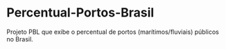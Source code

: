 # Percentual-Portos-Brasil
Projeto PBL que exibe o percentual de portos (marítimos/fluviais) públicos no Brasil.
